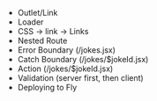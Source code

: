 - Outlet/Link
- Loader
- CSS -> link -> Links
- Nested Route
- Error Boundary (/jokes.jsx)
- Catch Boundary (/jokes/$jokeId.jsx)
- Action (/jokes/$jokeId.jsx)
- Validation (server first, then client)
- Deploying to Fly
